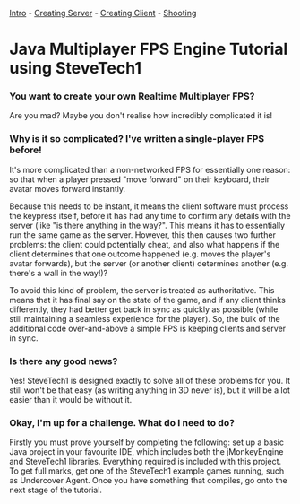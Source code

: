 [Intro](tutorial1_intro.md) - [Creating Server](tutorial2_server.md) - [Creating Client](tutorial3_client.md) - [Shooting](tutorial4_shooting.md)

# Java Multiplayer FPS Engine Tutorial using SteveTech1

### You want to create your own Realtime Multiplayer FPS?
Are you mad?  Maybe you don't realise how incredibly complicated it is!

### Why is it so complicated?  I've written a single-player FPS before!
It's more complicated than a non-networked FPS for essentially one reason: so that when a player pressed "move forward" on their keyboard, their avatar moves forward instantly.  

Because this needs to be instant, it means the client software must process the keypress itself, before it has had any time to confirm any details with the server (like "is there anything in the way?".  This means it has to essentially run the same game as the server.  However, this then causes two further problems: the client could potentially cheat, and also what happens if the client determines that one outcome happened (e.g. moves the player's avatar forwards), but the server (or another client) determines another (e.g. there's a wall in the way!)?

To avoid this kind of problem, the server is treated as authoritative.  This  means that it has final say on the state of the game, and if any client thinks differently, they had better get back in sync as quickly as possible (while still maintaining a seamless experience for the player).  So, the bulk of the additional code over-and-above a simple FPS is keeping clients and server in sync.


### Is there any good news?
Yes!  SteveTech1 is designed exactly to solve all of these problems for you.  It still won't be that easy (as writing anything in 3D never is), but it will be a lot easier than it would be without it.


### Okay, I'm up for a challenge.  What do I need to do?
Firstly you must prove yourself by completing the following: set up a basic Java project in your favourite IDE, which includes both the jMonkeyEngine and SteveTech1 libraries.  Everything required is included with this project.  To get full marks, get one of the SteveTech1 example games running, such as Undercover Agent.  Once you have something that compiles, go onto the next stage of the tutorial.
